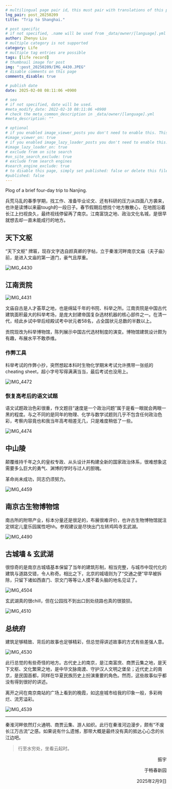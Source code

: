 ```yaml
---
# multilingual page pair id, this must pair with translations of this page. (This name must be unique)
lng_pair: post_20250209
title: "Trip to Shanghai."

# post specific
# if not specified, .name will be used from _data/owner/[language].yml
author: Zhenyu Liu
# multiple category is not supported
category: Life
# multiple tag entries are possible
tags: [life record]
# thumbnail image for post
img: ":post_20250209/IMG_4430.JPEG"
# disable comments on this page
comments_disable: true

# publish date
date: 2025-02-08 08:11:06 +0900

# seo
# if not specified, date will be used.
#meta_modify_date: 2022-02-10 08:11:06 +0900
# check the meta_common_description in _data/owner/[language].yml
#meta_description: ""

# optional
# if you enabled image_viewer_posts you don't need to enable this. This is only if image_viewer_posts = false
#image_viewer_on: true
# if you enabled image_lazy_loader_posts you don't need to enable this. This is only if image_lazy_loader_posts = false
#image_lazy_loader_on: true
# exclude from on site search
#on_site_search_exclude: true
# exclude from search engines
#search_engine_exclude: true
# to disable this page, simply set published: false or delete this file
#published: false
---
```


<!-- outline-start -->

Plog of a brief four-day trip to Nanjing.

<!-- outline-end -->

兵荒马乱的春季学期，找工作、准备毕业论文、还有科研的压力从四面八方袭来，也许是读博以来最tough的一段日子。春节假期后想找个地方散散心，在地图沿着长江上扫视良久，最终视线停留再了南京。江南富饶之地、政治文化名城，是很早就想去却一直未能成行的地方。

## 天下文枢

“天下文枢” 牌匾，现存文字选自颜真卿的字帖，立于秦淮河畔南京文庙（夫子庙）前，是进入文庙的第一道门，豪气且厚重。

![IMG_4430](https://raw.githubusercontent.com/liuzhenyu-yyy/liuzhenyu-yyy.github.io/main/assets/img/posts/post_20250209/IMG_4430.JPEG)

## 江南贡院

![IMG_4431](https://raw.githubusercontent.com/liuzhenyu-yyy/liuzhenyu-yyy.github.io/main/assets/img/posts/post_20250209/IMG_4431.JPEG)

文庙自古是人才荟萃之地，也是绵延千年的书院、科举之所。江南贡院是中国古代建筑面积最大的科举考场，是庞大封建帝国复杂选材机器的核心部件之一。在清一代，经此乡试中举后经殿试考中状元者58名，占全国状元总数的半数以上。

贡院现改为科举博物馆，陈列展示中国古代选材制度的演变。博物馆建筑设计颇为有趣，布展水平不敢恭维。

### 作弊工具

科举考试的作弊小抄，突然想起本科时生物化学期末考试允许携带一张纸的cheating sheet，超小字号写得满满当当，最后考试也没用上。

![IMG_4472](https://raw.githubusercontent.com/liuzhenyu-yyy/liuzhenyu-yyy.github.io/main/assets/img/posts/post_20250209/IMG_4472.JPEG)

### 恢复高考后的语文试题

语文试题政治色彩很重，作文题目“速度是一个政治问题”属于是看一眼就会两眼一黑的程度。与之不同的是同年的物理、化学与数学试题则几乎不包含任何政治色彩，考察内容竟也和我当年高考相差无几，只是难度稍低了一些。

![IMG_4474](https://raw.githubusercontent.com/liuzhenyu-yyy/liuzhenyu-yyy.github.io/main/assets/img/posts/post_20250209/IMG_4474.JPEG)

## 中山陵

颠覆维持千年之久的皇权专政、从头设计并构建全新的国家政治体系，很难想象这需要多么巨大的勇气、渊博的学时与过人的胆魄。

革命尚未成功，同志仍须努力。

![IMG_4459](https://raw.githubusercontent.com/liuzhenyu-yyy/liuzhenyu-yyy.github.io/main/assets/img/posts/post_20250209/IMG_4459.JPEG)

## 南京古生物博物馆

南古所的附带产业，标本分量还是很足的，布展很难评价，也许古生物博物馆就注定绑定儿童乐园属性吧hh。参观建议是尽快出门左转鸡鸣寺玄武湖。

![IMG_4490](https://raw.githubusercontent.com/liuzhenyu-yyy/liuzhenyu-yyy.github.io/main/assets/img/posts/post_20250209/IMG_4490.JPEG)

## 古城墙 & 玄武湖

很惊奇的是南京古城墙基本保留了当年的建筑形制，相当完整，与城市中现代化的建筑与道路交错，令人称奇。相比之下，北京的城墙则为了“交通之便”早早被拆除，只留下诸如西直门、崇文门等等让人摸不着头脑的地名见证了。

![IMG_4504](https://raw.githubusercontent.com/liuzhenyu-yyy/liuzhenyu-yyy.github.io/main/assets/img/posts/post_20250209/IMG_4504.JPEG)

玄武湖真的很chill，但在公园找不到出口到处绕路也真的很狼狈。

![IMG_4510](https://raw.githubusercontent.com/liuzhenyu-yyy/liuzhenyu-yyy.github.io/main/assets/img/posts/post_20250209/IMG_4510.JPEG)

## 总统府

建筑足够精致、背后的故事也足够精彩，但总觉得讲述故事的方式有些差强人意。

![IMG_4530](https://raw.githubusercontent.com/liuzhenyu-yyy/liuzhenyu-yyy.github.io/main/assets/img/posts/post_20250209/IMG_4530.JPEG)

此行总觉的有些奇怪的地方。古代史上的南京，是江南富庶、商贾云集之地，是天下文枢、文化繁荣之地，是中华文脉南渡、守护汉人文明之堡垒；近代史上的南京，是民国首都，同样在华夏民族历史上扮演重要的角色。然而，这些故事似乎都没有得到很好的讲述。

离开之间在南京南站的广场上看到的晚霞，如这座城市给我的印象一般，多彩绚烂、流芳溢彩。

![IMG_4539](https://raw.githubusercontent.com/liuzhenyu-yyy/liuzhenyu-yyy.github.io/main/assets/img/posts/post_20250209/IMG_4539.JPEG)

---

秦淮河畔依然灯火通明、商贾云集、游人如织。此行在秦淮河边漫步，颇有“不废长江万古流”之感。如果说有什么遗憾，那带大概是最终没有真的抵达心心念的长江边吧。

> 行至水穷处，坐看云起时。


  <p align="right">振宇</p>

  <p align="right">于畅春新园</p>

  <p align="right">2025年2月9日</p>
